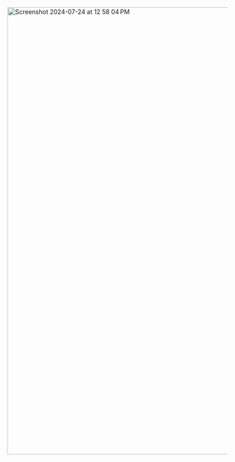 
<img width="1024" alt="Screenshot 2024-07-24 at 12 58 04 PM" src="https://github.com/user-attachments/assets/4c0ff930-1ff8-435d-bf13-86132c669cc6">
